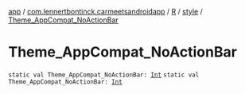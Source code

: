 [app](../../../index.md) / [com.lennertbontinck.carmeetsandroidapp](../../index.md) / [R](../index.md) / [style](index.md) / [Theme_AppCompat_NoActionBar](./-theme_-app-compat_-no-action-bar.md)

# Theme_AppCompat_NoActionBar

`static val Theme_AppCompat_NoActionBar: `[`Int`](https://kotlinlang.org/api/latest/jvm/stdlib/kotlin/-int/index.html)
`static val Theme_AppCompat_NoActionBar: `[`Int`](https://kotlinlang.org/api/latest/jvm/stdlib/kotlin/-int/index.html)